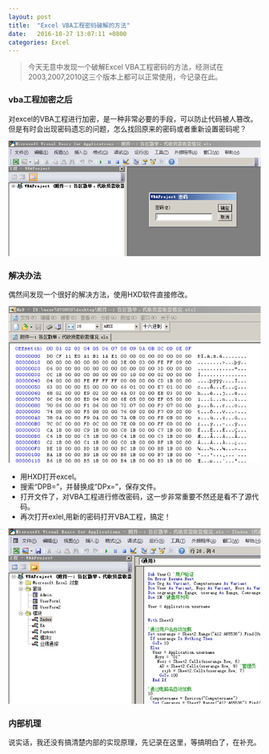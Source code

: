 ```yaml
---
layout: post
title:	"Excel VBA工程密码破解的方法"
date:	2016-10-27 13:07:11 +0800
categories:	Excel
---
```


> 今天无意中发现一个破解Excel VBA工程密码的方法，经测试在2003,2007,2010这三个版本上都可以正常使用，今记录在此。

### vba工程加密之后

 对excel的VBA工程进行加密，是一种非常必要的手段，可以防止代码被人篡改。但是有时会出现密码遗忘的问题，怎么找回原来的密码或者重新设置密码呢？

 ![](/image/vba1.PNG)

### 解决办法

 偶然间发现一个很好的解决方法，使用HXD软件直接修改。

 ![](/image/VBA2.PNG)

 + 用HXD打开excel。
 + 搜索“DPB=”，并替换成“DPx=”，保存文件。
 + 打开文件了，对VBA工程进行修改密码，这一步非常重要不然还是看不了源代码。
 + 再次打开exlel,用新的密码打开VBA工程，搞定！

 ![](/image/VBA3.PNG)

### 内部机理

 说实话，我还没有搞清楚内部的实现原理，先记录在这里，等搞明白了，在补充。